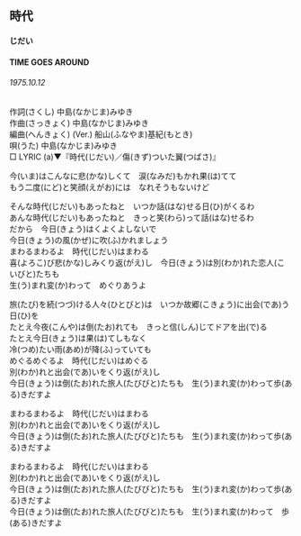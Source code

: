 ## 時代
#### じだい
#### TIME GOES AROUND
###### 1975.10.12


作詞(さくし) 中島(なかじま)みゆき   
作曲(さっきょく)  中島(なかじま)みゆき  
編曲(へんきょく) (Ver.)   船山(ふなやま)基紀(もとき)  
唄(うた)  中島(なかじま)みゆき        
□ LYRIC (a)▼『時代(じだい)／傷(きず)ついた翼(つばさ)』  

今(いま)はこんなに悲(かな)しくて　涙(なみだ)もかれ果(は)てて   
もう二度(にど)と笑顔(えがお)には　なれそうもないけど   
   
そんな時代(じだい)もあったねと　いつか話(はな)せる日(ひ)がくるわ   
あんな時代(じだい)もあったねと　きっと笑(わら)って話(はな)せるわ   
だから　今日(きょう)はくよくよしないで   
今日(きょう)の風(かぜ)に吹(ふ)かれましょう   
まわるまわるよ　時代(じだい)はまわる   
喜(よろこ)び悲(かな)しみくり返(がえ)し　今日(きょう)は別(わか)れた恋人(こいびと)たちも   
生(う)まれ変(か)わって　めぐりあうよ   
   
旅(たび)を続(つづ)ける人々(ひとびと)は　いつか故郷(こきょう)に出会(であ)う日(ひ)を   
たとえ今夜(こんや)は倒(たお)れても　きっと信(しん)じてドアを出(で)る   
たとえ今日(きょう)は果(は)てしもなく   
冷(つめ)たい雨(あめ)が降(ふ)っていても   
めぐるめぐるよ　時代(じだい)はめぐる   
別(わか)れと出会(であ)いをくり返(がえ)し   
今日(きょう)は倒(たお)れた旅人(たびびと)たちも　生(う)まれ変(か)わって歩(ある)きだすよ   
   
まわるまわるよ　時代(じだい)はまわる   
別(わか)れと出会(であ)いをくり返(がえ)し   
今日(きょう)は倒(たお)れた旅人(たびびと)たちも　生(う)まれ変(か)わって歩(ある)きだすよ   
   
まわるまわるよ　時代(じだい)はまわる   
別(わか)れと出会(であ)いをくり返(がえ)し   
今日(きょう)は倒(たお)れた旅人(たびびと)たちも　生(う)まれ変(か)わって歩(ある)きだすよ   
今日(きょう)は倒(たお)れた旅人(たびびと)たちも　生(う)まれ変(か)わって　歩(ある)きだすよ   
